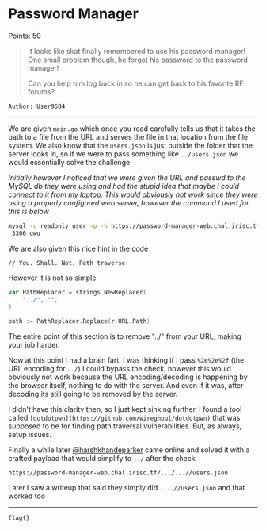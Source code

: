# Password Manager

Points: 50

> It looks like skat finally remembered to use his password manager! One small problem though, he forgot his password to the password manager!
> 
> Can you help him log back in so he can get back to his favorite RF forums?

`Author: User9684`

---

We are given `main.go` which once you read carefully tells us that
it takes the path to a file from the URL and serves the file in that location
from the file system. We also know that the `users.json` is just outside the
folder that the server looks in, so if we were to pass something like `../users.json` 
we would essentially solve the challenge

*Initially however I noticed that we were given the URL and passwd to the MySQL db they were using and had
the stupid idea that maybe I could connect to it from my laptop. This would obviously not work
since they were using a properly configured web server, however the command I used for this is below*

```sh
mysql -u readonly_user -p -h https://password-manager-web.chal.irisc.tf -P
 3306 uwu
```

We are also given this nice hint in the code 
```
// You. Shall. Not. Path traverse!
```

However it is not so simple. 

```go
var PathReplacer = strings.NewReplacer(
	"../", "",
)

path := PathReplacer.Replace(r.URL.Path)
```

The entire point of this section is to remove "../" from your URL, making your job harder.

Now at this point I had a brain fart. I was thinking if I pass `%2e%2e%2f` 
(the URL encoding for `../`) I could bypass the check, however this would obviously not work
because the URL encoding/decoding is happening by the browser itself, nothing to do with the server. And 
even if it was, after decoding its still going to be removed by the server.

I didn't have this clarity then, so I just kept sinking further. I found a tool called `[dotdotpwn](https://github.com/wireghoul/dotdotpwn)` 
that was supposed to be for finding path traversal vulnerabilities. But, as always, setup issues. 

Finally a while later [@harshkhandeparker](https://github.com/harshkhandeparkar) came online and solved it
with a crafted payload that would simplify to `../` after the check. 

```
https://password-manager-web.chal.irisc.tf/.../...//users.json
```

Later I saw a writeup that said they simply did `....//users.json` and that worked too

---

```sh
flag{}
```
